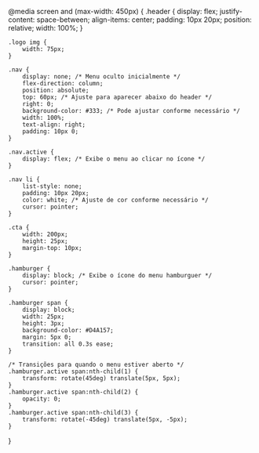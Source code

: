 @media screen and (max-width: 450px) {
    .header {
        display: flex;
        justify-content: space-between;
        align-items: center;
        padding: 10px 20px;
        position: relative;
        width: 100%;
    }

    .logo img {
        width: 75px;
    }

    .nav {
        display: none; /* Menu oculto inicialmente */
        flex-direction: column;
        position: absolute;
        top: 60px; /* Ajuste para aparecer abaixo do header */
        right: 0;
        background-color: #333; /* Pode ajustar conforme necessário */
        width: 100%;
        text-align: right;
        padding: 10px 0;
    }

    .nav.active {
        display: flex; /* Exibe o menu ao clicar no ícone */
    }

    .nav li {
        list-style: none;
        padding: 10px 20px;
        color: white; /* Ajuste de cor conforme necessário */
        cursor: pointer;
    }

    .cta {
        width: 200px;
        height: 25px;
        margin-top: 10px;
    }

    .hamburger {
        display: block; /* Exibe o ícone do menu hamburguer */
        cursor: pointer;
    }

    .hamburger span {
        display: block;
        width: 25px;
        height: 3px;
        background-color: #D4A157;
        margin: 5px 0;
        transition: all 0.3s ease;
    }
    
    /* Transições para quando o menu estiver aberto */
    .hamburger.active span:nth-child(1) {
        transform: rotate(45deg) translate(5px, 5px);
    }
    .hamburger.active span:nth-child(2) {
        opacity: 0;
    }
    .hamburger.active span:nth-child(3) {
        transform: rotate(-45deg) translate(5px, -5px);
    }
}